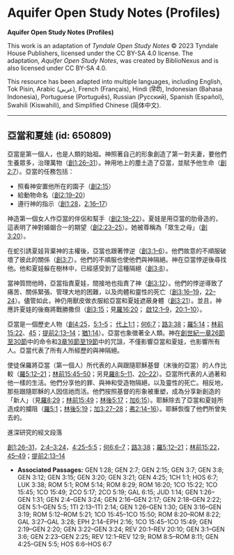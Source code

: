 # Aquifer Open Study Notes (Profiles)

**Aquifer Open Study Notes (Profiles)**

This work is an adaptation of *Tyndale Open Study Notes* © 2023 Tyndale House Publishers, licensed under the CC BY\-SA 4\.0 license. The adaptation, *Aquifer Open Study Notes*, was created by BiblioNexus and is also licensed under CC BY\-SA 4\.0\.

This resource has been adapted into multiple languages, including English, Tok Pisin, Arabic (عربي), French (Français), Hindi (हिंदी), Indonesian (Bahasa Indonesia), Portuguese (Português), Russian (Русский), Spanish (Español), Swahili (Kiswahili), and Simplified Chinese (简体中文).



--------------------------------

## 亞當和夏娃 (id: 650809)

亞當是第一個人，也是人類的始祖。神照著自己的形象創造了第一對夫妻，要他們生養眾多，治理萬物（[創1:26–31](https://ref.ly/Gen1:26-Gen1:31)）。神用地上的塵土造了亞當，並賦予他生命（[創2:7](https://ref.ly/Gen2:7)）。亞當的任務包括：

* 照看神安置他所在的園子（[創2:15](https://ref.ly/Gen2:15)）
* 給動物命名（[創2:19–20](https://ref.ly/Gen2:19-Gen2:20)）
* 遵行神的指示（[創1:28](https://ref.ly/Gen1:28)，[2:16–17](https://ref.ly/Gen2:16-Gen2:17)）

神造第一個女人作亞當的伴侶和幫手（[創2:18–22](https://ref.ly/Gen2:18-Gen2:22)）。夏娃是用亞當的肋骨造的，這表明了神對婚姻合一的期望（[創2:23–25](https://ref.ly/Gen2:23-Gen2:25)）。她被尊稱為「眾生之母」（[創3:20](https://ref.ly/Gen3:20)）。

在蛇引誘夏娃背棄神的主權後，亞當也跟著悖逆（[創3:1–6](https://ref.ly/Gen3:1-Gen3:6)）。他們故意的不順服破壞了彼此的關係（[創3:7](https://ref.ly/Gen3:7)）。他們的不順服也使他們與神隔絕。神在亞當悖逆後尋找他。他和夏娃躲在樹林中，已經感受到了這種隔絕（[創3:8](https://ref.ly/Gen3:8)）。

當神質問他時，亞當指責夏娃，間接地也指責了神（[創3:12](https://ref.ly/Gen3:12)）。他們的悖逆導致了痛苦、關係緊張、管理大地的困難，以及肉體和靈性的死亡（[創3:16–19](https://ref.ly/Gen3:16-Gen3:19)，[22–24](https://ref.ly/Gen3:22-Gen3:24)）。儘管如此，神仍用獸皮做衣服給亞當和夏娃遮蔽身體（[創3:21](https://ref.ly/Gen3:21)）。並且，神應許夏娃的後裔將戰勝撒但（[創3:15](https://ref.ly/Gen3:15)；見[羅16:20](https://ref.ly/Rom16:20)； [啟12:1–9](https://ref.ly/Rev12:1-Rev12:9)，[20:1–10](https://ref.ly/Rev20:1-Rev20:10)）。

亞當是一個歷史人物（[創4:25](https://ref.ly/Gen4:25)，[5:1–5](https://ref.ly/Gen5:1-Gen5:5)； [代上1:1](https://ref.ly/1Chr1:1)；[何6:7](https://ref.ly/Hos6:7)；[路3:38](https://ref.ly/Luke3:38)；[羅5:14](https://ref.ly/Rom5:14)；[林前15:22](https://ref.ly/1Cor15:22)、[45](https://ref.ly/1Cor15:45)；[提前2:13–14](https://ref.ly/1Tim2:13-1Tim2:14)；[猶1:14](https://ref.ly/Jude1:14)）。亞當也象徵著全人類。神在[創世紀一章26節至30節](https://ref.ly/Gen1:26-Gen1:30)中的命令和[3章16節至19節](https://ref.ly/Gen3:16-Gen3:19)中的咒詛，不僅影響亞當和夏娃，也影響所有人。亞當代表了所有人所經歷的與神隔絕。

使徒保羅將亞當（第一個人）所代表的人與跟隨耶穌基督（末後的亞當）的人作比較（[羅5:12–21](https://ref.ly/Rom5:12-Rom5:21)；[林前15:45–50](https://ref.ly/1Cor15:45-1Cor15:50)；另見[羅8:5–11](https://ref.ly/Rom8:5-Rom8:11)、[20–22](https://ref.ly/Rom8:20-Rom8:22)）。亞當所代表的人過著和他一樣的生活。他們分享他的罪、與神和受造物隔絕，以及靈性的死亡。相反地，那些跟隨耶穌的人因信祂而活。他們按照基督的形象被重塑，成為分享新創造的「新人」（見[羅8:29](https://ref.ly/Rom8:29)；[林前15:49](https://ref.ly/1Cor15:49)；[林後5:17](https://ref.ly/2Cor5:17)；[加6:15](https://ref.ly/Gal6:15)）。耶穌除去了亞當和夏娃所造成的攔阻（[羅5:1](https://ref.ly/Rom5:1)；[林後5:19](https://ref.ly/2Cor5:19)；[加3:27–28](https://ref.ly/Gal3:27-Gal3:28)；[弗2:14–16](https://ref.ly/Eph2:14-Eph2:16)）。耶穌恢復了他們所曾失去的。

進深研究的經文段落

[創1:26–31](https://ref.ly/Gen1:26-Gen1:31)，[2:4–3:24](https://ref.ly/Gen2:4-Gen3:24)，[4:25–5:5](https://ref.ly/Gen4:25-Gen5:5)；[何6:6–7](https://ref.ly/Hos6:6-Hos6:7)；[路3:38](https://ref.ly/Luke3:38)；[羅5:12–21](https://ref.ly/Rom5:12-Rom5:21)；[林前15:22](https://ref.ly/1Cor15:22)，[45–49](https://ref.ly/1Cor15:45-1Cor15:49)；[提前2:13–14](https://ref.ly/1Tim2:13-1Tim2:14)

* **Associated Passages:** GEN 1:28; GEN 2:7; GEN 2:15; GEN 3:7; GEN 3:8; GEN 3:12; GEN 3:15; GEN 3:20; GEN 3:21; GEN 4:25; 1CH 1:1; HOS 6:7; LUK 3:38; ROM 5:1; ROM 5:14; ROM 8:29; ROM 16:20; 1CO 15:22; 1CO 15:45; 1CO 15:49; 2CO 5:17; 2CO 5:19; GAL 6:15; JUD 1:14; GEN 1:26–GEN 1:31; GEN 2:4–GEN 3:24; GEN 2:16–GEN 2:17; GEN 2:18–GEN 2:22; GEN 5:1–GEN 5:5; 1TI 2:13–1TI 2:14; GEN 1:26–GEN 1:30; GEN 3:16–GEN 3:19; ROM 5:12–ROM 5:21; 1CO 15:45–1CO 15:50; ROM 8:20–ROM 8:22; GAL 3:27–GAL 3:28; EPH 2:14–EPH 2:16; 1CO 15:45–1CO 15:49; GEN 2:19–GEN 2:20; GEN 3:22–GEN 3:24; REV 20:1–REV 20:10; GEN 3:1–GEN 3:6; GEN 2:23–GEN 2:25; REV 12:1–REV 12:9; ROM 8:5–ROM 8:11; GEN 4:25–GEN 5:5; HOS 6:6–HOS 6:7

